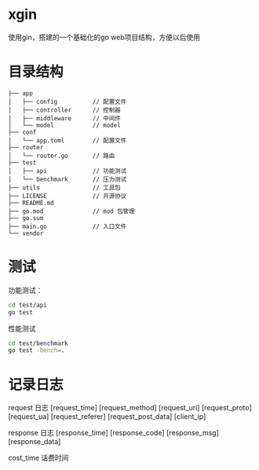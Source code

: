 # xgin

使用gin，搭建的一个基础化的go web项目结构，方便以后使用

# 目录结构

```
├── app
│   ├── config          // 配置文件
│   ├── controller      // 控制器
│   ├── middleware      // 中间件
│   └── model           // model
├── conf
│   └── app.toml        // 配置文件
├── router
│   └── router.go       // 路由
├── test
│   ├── api             // 功能测试
│   └── benchmark       // 压力测试
├── utils               // 工具包
├── LICENSE             // 开源协议
├── README.md
├── go.mod              // mod 包管理
├── go.sum
├── main.go             // 入口文件
└── vendor
```

# 测试

功能测试：

```sh
cd test/api
go test
```

性能测试

```sh
cd test/benchmark
go test -bench=.
```

# 记录日志

request 日志
[request_time] [request_method] [request_uri] [request_proto] [request_ua] [request_referer] [request_post_data] [client_ip]

response 日志
[response_time] [response_code] [response_msg] [response_data]

cost_time 话费时间